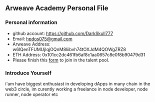 ## Arweave Academy Personal File

### Personal information

- github account: https://github.com/DarkSkull777
- Email: hpdos075@gmail.com
- Arweave Address: w6lQenTFUMUjIqjOQnM8liibvh74tOXJdM4QOWgZRZ8
- ETH Address: 0x101cc2dc461fb6af8c1aa0657c8e0f8b90479d31
- Please finish this [form](https://docs.google.com/forms/d/e/1FAIpQLSfWA5fIIcBgmRppm3jNz5vmf9Mai_QMVil-2pO4r7YKn_Zhtw/viewform?usp=sf_link) to join in the talent pool.

### Introduce Yourself
 i'am have biggest enthusiast in developing dApps in many chain in the web3 circle, im curently working a freelance in node developer, node runner, node operator etc
